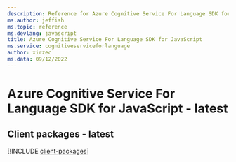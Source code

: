 ```yaml
---
description: Reference for Azure Cognitive Service For Language SDK for JavaScript
ms.author: jeffish
ms.topic: reference
ms.devlang: javascript
title: Azure Cognitive Service For Language SDK for JavaScript
ms.service: cognitiveserviceforlanguage
author: xirzec
ms.data: 09/12/2022
---
```

# Azure Cognitive Service For Language SDK for JavaScript - latest

## Client packages - latest
[!INCLUDE [client-packages](cognitive-service-for-language-client-index.md)]